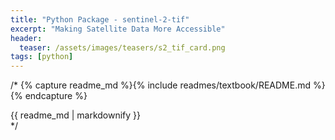 ```yaml
---
title: "Python Package - sentinel-2-tif"
excerpt: "Making Satellite Data More Accessible"
header:
  teaser: /assets/images/teasers/s2_tif_card.png
tags: [python]
---
```


/*
{% capture readme_md %}{% include readmes/textbook/README.md %}{% endcapture %}
<div class="readme">
  {{ readme_md | markdownify }}
</div>
*/
